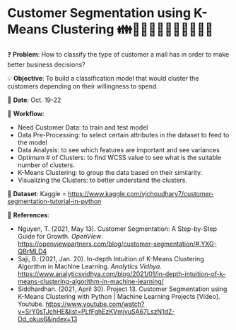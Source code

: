 # Customer Segmentation using K-Means Clustering 👪👨‍👩‍👦👨‍👩‍👧👨‍👩‍👧‍👦

❓ 
**Problem**: How to classify the type of customer a mall has in order to make better business decisions?

💡 
**Objective**: To build a classification model that would cluster the customers depending on their willingness to spend.

📅 
**Date**: Oct. 19-22

📝 
**Workflow**:
- Need Customer Data: to train and test model
- Data Pre-Processing: to select certain attributes in the dataset to feed to the model
- Data Analysis: to see which features are important and see variances
- Optimum # of Clusters: to find WCSS value to see what is the suitable number of clusters.
- K-Means Clustering: to group the data based on their similarity.
- Visualizing the Clusters: to better understand the clusters.

🔢 
**Dataset**: Kaggle = https://www.kaggle.com/vjchoudhary7/customer-segmentation-tutorial-in-python

📜 
**References**:
- Nguyen, T. (2021, May 13). Customer Segmentation: A Step-by-Step Guide for Growth. *OpenView*. https://openviewpartners.com/blog/customer-segmentation/#.YXG-QBrMLD4
- Saji, B. (2021, Jan. 20). In-depth Intuition of K-Means Clustering Algorithm in Machine Learning. *Analytics Vidhya*. https://www.analyticsvidhya.com/blog/2021/01/in-depth-intuition-of-k-means-clustering-algorithm-in-machine-learning/
- Siddhardhan. (2021, April 30). Project 13. Customer Segmentation using K-Means Clustering with Python | Machine Learning Projects [Video]. Youtube. https://www.youtube.com/watch?v=SrY0sTJchHE&list=PLfFghEzKVmjvuSA67LszN1dZ-Dd_pkus6&index=13




